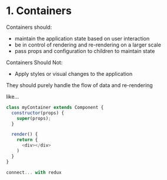 # 1. Containers

Containers should:
- maintain the application state based on user interaction
- be in control of rendering and re-rendering on a larger scale
- pass props and configuration to children to maintain state

Containers Should Not:
- Apply styles or visual changes to the application

They should purely handle the flow of data and re-rendering

like...
```js
class myContainer extends Component {
  constructor(props) {
    super(props);
  }

  render() {
    return {
      <div></div>
    )
  }
}

connect... with redux
```
